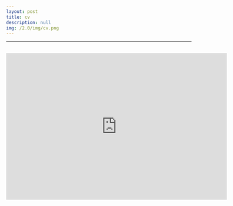 ```yaml
---
layout: post
title: cv
description: null
img: /2.0/img/cv.png
---
```


***

<br>

<center><embed src="https://drive.google.com/viewerng/viewer?embedded=true&url=http://jared-desjardins.github.io/2.0/files/desjardins-cv-2018.pdf" width="600" height="400"></center>
